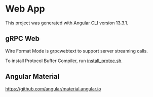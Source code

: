 # Web App

This project was generated with [Angular CLI](https://github.com/angular/angular-cli) version 13.3.1.

## gRPC Web

Wire Format Mode is grpcwebtext to support server streaming calls.

To install Protocol Buffer Compiler, run [install_protoc.sh](tools/install_protoc.sh).

## Angular Material

https://github.com/angular/material.angular.io
